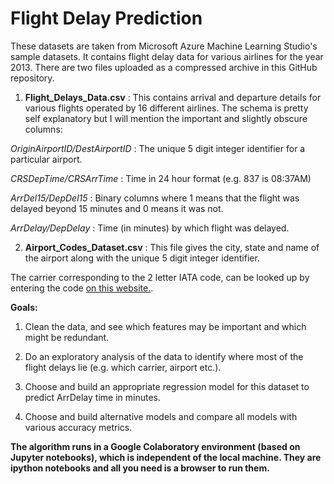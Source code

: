 # Flight Delay Prediction

These datasets are taken from Microsoft Azure Machine Learning Studio's sample datasets. It contains flight delay data for various airlines for the year 2013. There are two files uploaded as a compressed archive in this GitHub repository.

1) **Flight_Delays_Data.csv** : This contains arrival and departure details for various flights operated by 16 different airlines. The schema is pretty self explanatory but I will mention the important and slightly obscure columns:

*OriginAirportID/DestAirportID* : The unique 5 digit integer identifier for a particular airport.

*CRSDepTime/CRSArrTime* : Time in 24 hour format (e.g. 837 is 08:37AM)

*ArrDel15/DepDel15* : Binary columns where 1 means that the flight was delayed beyond 15 minutes and 0 means it was not.

*ArrDelay/DepDelay* : Time (in minutes) by which flight was delayed.

2) **Airport_Codes_Dataset.csv** : This file gives the city, state and name of the airport along with the unique 5 digit integer identifier.

The carrier corresponding to the 2 letter IATA code, can be looked up by entering the code [on this website.](http://www.iata.org/publications/Pages/code-search.aspx).

**Goals:**

1. Clean the data, and see which features may be important and which might be redundant.

2. Do an exploratory analysis of the data to identify where most of the flight delays lie (e.g. which carrier, airport etc.).

3. Choose and build an appropriate regression model for this dataset to predict ArrDelay time in minutes.

4. Choose and build alternative models and compare all models with various accuracy metrics.

**The algorithm runs in a Google Colaboratory environment (based on Jupyter notebooks), which is independent of the local machine. They are ipython notebooks and all you need is a browser to run them.**
